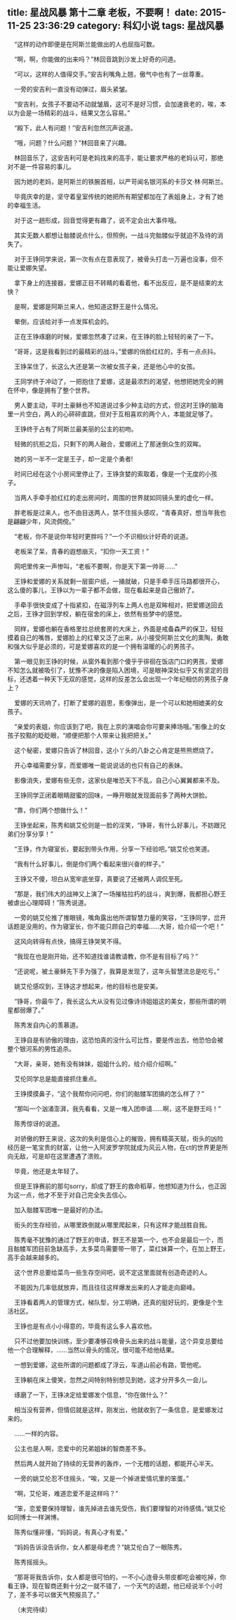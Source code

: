 title: 星战风暴 第十二章 老板，不要啊！
date: 2015-11-25 23:36:29
category: 科幻小说
tags: 星战风暴
---
&nbsp;&nbsp;&nbsp;&nbsp;“这样的动作即便是在阿斯兰能做出的人也屈指可数。

&nbsp;&nbsp;&nbsp;&nbsp;“啊，啊，你能做的出来吗？”林回音跳到沙发上好奇的问道。

&nbsp;&nbsp;&nbsp;&nbsp;“可以，这样的人值得交手。”安吉利嘴角上翘，傲气中也有了一丝尊重。

&nbsp;&nbsp;&nbsp;&nbsp;一旁的安吉利一直没有动弹过，眉头紧皱。

&nbsp;&nbsp;&nbsp;&nbsp;“安吉利，女孩子不要动不动就皱眉，这可不是好习惯，会加速衰老的，唉，本以为会是一场精彩的战斗，结果又怎么容易。”

&nbsp;&nbsp;&nbsp;&nbsp;“殿下，此人有问题！”安吉利忽然沉声说道。

&nbsp;&nbsp;&nbsp;&nbsp;“哦，问题？什么问题？”林回音来了兴趣。

&nbsp;&nbsp;&nbsp;&nbsp;林回音乐了，这安吉利可是老妈找来的高手，能让要求严格的老妈认可，那绝对不是一件容易的事儿。

&nbsp;&nbsp;&nbsp;&nbsp;因为她的老妈，是阿斯兰的铁腕首相，以严苛闻名银河系的卡莎文·林·阿斯兰。

&nbsp;&nbsp;&nbsp;&nbsp;毕竟庆幸的是，坚守着皇室传统的她把所有期望都加在了表姐身上，才有了她的幸福生活。

&nbsp;&nbsp;&nbsp;&nbsp;对于这一趟形成，回音觉得更有趣了，说不定会出大事件哦。

&nbsp;&nbsp;&nbsp;&nbsp;其实无数人都想让骷髅说点什么，但照例，一战斗完骷髅似乎就迫不及待的消失了。

&nbsp;&nbsp;&nbsp;&nbsp;对于王铮同学来说，第一次有点在意表现了，被骨头打击一万遍也没事，但不能让爱娜失望。

&nbsp;&nbsp;&nbsp;&nbsp;拿下身上的连接器，爱娜正目不转睛的看着他，看不出反应，是不是结束的太快？

&nbsp;&nbsp;&nbsp;&nbsp;是啊，爱娜是阿斯兰来人，他知道这野王是什么情况。

&nbsp;&nbsp;&nbsp;&nbsp;晕倒，应该给对手一点发挥机会的。

&nbsp;&nbsp;&nbsp;&nbsp;正在王铮琢磨的时候，爱娜忽然凑了过来，在王铮的脸上轻轻的亲了一下。

&nbsp;&nbsp;&nbsp;&nbsp;“哥哥，这是我看到过的最精彩的战斗。”爱娜的俏脸红红的，手有一点点抖。

&nbsp;&nbsp;&nbsp;&nbsp;王铮呆住了，长这么大还是第一次被女孩子亲，还是他心中的女孩。

&nbsp;&nbsp;&nbsp;&nbsp;王同学终于冲动了，一把抱住了爱娜，这是最浓烈的渴望，他想把她完全的拥在怀中，像是拥有了整个世界。

&nbsp;&nbsp;&nbsp;&nbsp;男人要主动，平时土豪稣也不知道说过多少种主动的方式，但这时王铮的脑海里一片空白，两人的心砰砰直跳，但对于互相喜欢的两个人，本能就足够了。

&nbsp;&nbsp;&nbsp;&nbsp;王铮终于占有了阿斯兰最美丽的公主的初吻。

&nbsp;&nbsp;&nbsp;&nbsp;轻微的抗拒之后，只剩下的两人融合，爱娜闭上了那迷倒众生的双眸。

&nbsp;&nbsp;&nbsp;&nbsp;她的另一半不一定是王子，却一定是个勇者!

&nbsp;&nbsp;&nbsp;&nbsp;时间已经在这个小房间里停止了，王铮贪婪的索取着，像是一个无度的小孩子。

&nbsp;&nbsp;&nbsp;&nbsp;当两人手牵手脸红红的走出房间时，周围的世界就如同镜头里的虚化一样。

&nbsp;&nbsp;&nbsp;&nbsp;胖老板是过来人，也不由目送两人，禁不住摇头感叹，“青春真好，想当年我也是翩翩少年，风流倜傥。”

&nbsp;&nbsp;&nbsp;&nbsp;“老板，你不是说你年轻时更胖吗？”一个不识相伙计好奇的说道。

&nbsp;&nbsp;&nbsp;&nbsp;老板呆了呆，青春的遐想崩灭，“扣你一天工资！”

&nbsp;&nbsp;&nbsp;&nbsp;网吧里传来一声惨叫，“老板不要啊，你是天下第一帅哥……”

&nbsp;&nbsp;&nbsp;&nbsp;王铮和爱娜的关系就剩一层窗户纸，一捅就破，只是手牵手压马路都很开心，这么傻的事儿，王铮以为一辈子都不会做，现在看起来是自己傲娇了。

&nbsp;&nbsp;&nbsp;&nbsp;手牵手很快变成了十指紧扣，在磁浮列车上两人也是双眸相对，把爱娜送回去之后，王铮才回到学校，躺在宿舍的床上，依然有些梦中的感觉。

&nbsp;&nbsp;&nbsp;&nbsp;同样，爱娜也躺在香格里拉总统套房的大床上，外面是戒备森严的保卫，轻轻摸着自己的嘴唇，爱娜脸上的红晕又泛了出来，从小接受阿斯兰文化的熏陶，勇敢和强大似乎是必须的，可是爱娜喜欢的是一个拥有温暖的心的男孩子。

&nbsp;&nbsp;&nbsp;&nbsp;第一眼见到王铮的时候，从窗外看到那个傻乎乎徘徊在饭店门口的男孩，爱娜不知怎么就被吸引了，犹豫不决的像是陷入困境，可是眼神深处似乎又有坚定的目标，还透着一种天下无双的感觉，这样的反差怎么会出现一个年纪相仿的男孩子身上？

&nbsp;&nbsp;&nbsp;&nbsp;爱娜的天讯响了，打断了爱娜的遐思，影像弹出，是一个可以和她相媲美的女孩子。

&nbsp;&nbsp;&nbsp;&nbsp;“亲爱的表姐，你应该到了吧，我在上京的演唱会你可要来捧场哦。”影像上的女孩子狡黠的眨眨眼，“顺便把那个人带来让我把把关。”

&nbsp;&nbsp;&nbsp;&nbsp;这个秘密，爱娜只告诉了林回音，这小丫头的八卦之心肯定是熊熊燃烧了。

&nbsp;&nbsp;&nbsp;&nbsp;开心幸福需要分享，而爱娜唯一能说说话的也只有自己的表妹。

&nbsp;&nbsp;&nbsp;&nbsp;影像消失，爱娜有些无奈，这家伙是唯恐天下不乱，自己小心翼翼都来不及。

&nbsp;&nbsp;&nbsp;&nbsp;王铮同学正闭着眼睛甜蜜的回味，一睁开眼就发现面前多了两种大饼脸。

&nbsp;&nbsp;&nbsp;&nbsp;“靠，你们两个想做什么！”

&nbsp;&nbsp;&nbsp;&nbsp;王铮坐起来，陈秀和姚艾伦则是一脸的淫笑，“铮哥，有什么好事儿，不妨跟兄弟们分享分享！”

&nbsp;&nbsp;&nbsp;&nbsp;“王铮，作为寝室长，要起到带头作用，分享一下经验吧。”姚艾伦也笑道。

&nbsp;&nbsp;&nbsp;&nbsp;“我有什么好事儿，倒是你们两个看起来很兴奋的样子。”

&nbsp;&nbsp;&nbsp;&nbsp;王铮又不傻，坦白从宽牢底坐穿，真要说了还被两人调侃至死。

&nbsp;&nbsp;&nbsp;&nbsp;“那是，我们伟大的战神又上演了一场摧枯拉朽的战斗，爽到爆，我都担心野王被虐出心理障碍！”陈秀说道。

&nbsp;&nbsp;&nbsp;&nbsp;一旁的姚艾伦推了推眼镜，嘴角露出他所谓智慧力量的笑容，“王铮同学，岔开话题是没用的，作为寝室长，你不能只顾自己的幸福……大哥，给介绍一个吧！”

&nbsp;&nbsp;&nbsp;&nbsp;这风向转得有点快，搞得王铮哭笑不得。

&nbsp;&nbsp;&nbsp;&nbsp;“我现在也是刚开始，还不知道找谁请教请教，你不是有目标了吗？”

&nbsp;&nbsp;&nbsp;&nbsp;“还说呢，被土豪稣先下手为强了，我算是发现了，这年头智慧流总是吃亏。”

&nbsp;&nbsp;&nbsp;&nbsp;姚艾伦感叹到，王铮这才想起来，他的目标也是安美。

&nbsp;&nbsp;&nbsp;&nbsp;“铮哥，你最牛了，我长这么大从没有见过像诗诗姐姐这的美女，那些所谓的明星都弱爆了。”

&nbsp;&nbsp;&nbsp;&nbsp;陈秀发自内心的羡慕道。

&nbsp;&nbsp;&nbsp;&nbsp;王铮自是有骄傲的理由，这恐怕真的没什么可比性，要是传出去，他恐怕会被整个银河系的男性追杀。

&nbsp;&nbsp;&nbsp;&nbsp;“大哥，亲哥，她有没有妹妹，姐姐什么的，给介绍介绍啊。”

&nbsp;&nbsp;&nbsp;&nbsp;艾伦同学总是能直接抓住重点。

&nbsp;&nbsp;&nbsp;&nbsp;王铮摸摸鼻子，“这个我帮你问问吧，你们的骷髅军团搞的怎么样了？”

&nbsp;&nbsp;&nbsp;&nbsp;“那叫一个汹涌澎湃，我先看看，又是一堆入团申请……啊，这不是野王吗！”

&nbsp;&nbsp;&nbsp;&nbsp;陈秀惊讶的说道。

&nbsp;&nbsp;&nbsp;&nbsp;对骄傲的野王来说，这次的失利是信心上的摧毁，拥有精英天赋，街头的凶险经历是一笔宝贵的财富，让他一入阿波罗学院就成为风云人物，在ct的世界更是所向无敌，可是却在这里遭遇了溃败。

&nbsp;&nbsp;&nbsp;&nbsp;毕竟，他还是太年轻了。

&nbsp;&nbsp;&nbsp;&nbsp;但是王铮赛前的那句sorry，却成了野王的救命稻草，他想知道为什么，也正因为这一点，他才不至于对自己完全失去信心。

&nbsp;&nbsp;&nbsp;&nbsp;加入骷髅军团唯一是最好的办法。

&nbsp;&nbsp;&nbsp;&nbsp;街头的生存经验，从哪里跌倒就从哪里爬起来，只有这样才能战胜自我。

&nbsp;&nbsp;&nbsp;&nbsp;陈秀毫不犹豫的通过了野王的申请，野王不是第一个，也不会是最后一个，而且骷髅军团目前急缺高手，太多菜鸟需要带一带了，菜红妹算一个，在加上野王，高手会越来越多的。

&nbsp;&nbsp;&nbsp;&nbsp;这个世界总要给菜鸟一些生存空间吧，说不定这里面就有创造奇迹的人。

&nbsp;&nbsp;&nbsp;&nbsp;不能因为几率低就放弃，而且往往这样爆发出来的人才能走向巅峰。

&nbsp;&nbsp;&nbsp;&nbsp;王铮看着两人的管理方式，梯队型，分工明确，还真的挺好玩的，更像是个生活社区。

&nbsp;&nbsp;&nbsp;&nbsp;王铮也是有点小小得意的，毕竟有这么多人喜欢他。

&nbsp;&nbsp;&nbsp;&nbsp;只不过他要加快训练，至少要凑够召唤骨头出来的战斗能量，这个异变总要给他一个合理解释，……当然以骨头的情况，很可能不给他结果。

&nbsp;&nbsp;&nbsp;&nbsp;一想到爱娜，这些所谓的问题都成了浮云，车道山前必有路，管他呢。

&nbsp;&nbsp;&nbsp;&nbsp;王铮躺在床上傻笑，忽然之间特别特别想见到她，这才分开多久一会儿。

&nbsp;&nbsp;&nbsp;&nbsp;琢磨了一下，王铮决定给爱娜发个信息，“你在做什么？”

&nbsp;&nbsp;&nbsp;&nbsp;相当没有营养，但情侣就是这样，刚发出，他就收到了一条信息，是爱娜发过来的。

&nbsp;&nbsp;&nbsp;&nbsp;……一样的内容。

&nbsp;&nbsp;&nbsp;&nbsp;公主也是人啊，恋爱中的兄弟姐妹的智商差不多。

&nbsp;&nbsp;&nbsp;&nbsp;然后两人就开始了持续的无营养的轰炸，一个无稽的话题，都能开心半天。

&nbsp;&nbsp;&nbsp;&nbsp;一旁的姚艾伦忍不住摇头，“唉，又是一个掉进爱情坑里的笨蛋。”

&nbsp;&nbsp;&nbsp;&nbsp;“啊，艾伦哥，难道恋爱不是这样吗？”

&nbsp;&nbsp;&nbsp;&nbsp;“笨，恋爱要保持理智，谁先掉进去谁先受伤，我们要理智的对待感情。”姚艾伦如同博士一样渊博。

&nbsp;&nbsp;&nbsp;&nbsp;陈秀似懂非懂，“妈妈说，有真心才有爱。”

&nbsp;&nbsp;&nbsp;&nbsp;“妈妈告诉没告诉你，女人都是母老虎？”姚艾伦白了一眼陈秀。

&nbsp;&nbsp;&nbsp;&nbsp;陈秀摇摇头。

&nbsp;&nbsp;&nbsp;&nbsp;“那哥哥我告诉你，女人都是很可怕的，一不小心连骨头带皮都吃会被吃掉，你看王铮，现在智商还剩十分之一就不错了，一个天气的话题，他已经说半个小时了，差不多可以做天气预报员了。”

&nbsp;&nbsp;&nbsp;&nbsp;（未完待续）